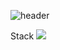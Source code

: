![header](https://capsule-render.vercel.app/api?type=waving&color=auto&height=369&section=header&text=Hello%20World!&fontSize=90)




Stack
<img src="https://img.shields.io/badge/Python-3776AB?style=for-the-badge&logo=Python&logoColor=white">
